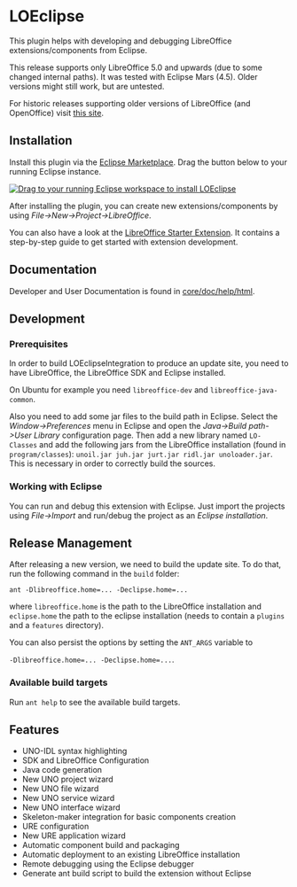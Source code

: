 # LOEclipse

This plugin helps with developing and debugging LibreOffice extensions/components from Eclipse.

This release supports only LibreOffice 5.0 and upwards (due to some changed internal paths).
It was tested with Eclipse Mars (4.5). Older versions might still work, but are untested.

For historic releases supporting older versions of LibreOffice (and OpenOffice) visit [this site](http://bosdonnat.fr/pages/libreoffice-eclipse.html).

## Installation

Install this plugin via the [Eclipse Marketplace](https://marketplace.eclipse.org/content/loeclipse). Drag the button below to your running Eclipse instance.

<a href="http://marketplace.eclipse.org/marketplace-client-intro?mpc_install=2881446" class="drag" title="Drag to your running Eclipse workspace to install LOEclipse"><img class="img-responsive" src="https://marketplace.eclipse.org/sites/all/themes/solstice/public/images/marketplace/btn-install.png" alt="Drag to your running Eclipse workspace to install LOEclipse" /></a>

After installing the plugin, you can create new extensions/components by using *File->New->Project->LibreOffice*.

You can also have a look at the [LibreOffice Starter Extension](https://github.com/smehrbrodt/libreoffice-starter-extension). It contains a step-by-step guide to get started with extension development.

## Documentation

Developer and User Documentation is found in [core/doc/help/html](https://github.com/LibreOffice/loeclipse/tree/master/core/doc/help/html).

## Development

### Prerequisites
In order to build LOEclipseIntegration to produce an update site, you need to have LibreOffice, the LibreOffice SDK and Eclipse installed.

On Ubuntu for example you need `libreoffice-dev` and `libreoffice-java-common`.

Also you need to add some jar files to the build path in Eclipse. Select the *Window->Preferences* menu in Eclipse and open the *Java->Build path->User Library* configuration page. Then add a new library named `LO-Classes` and add the following jars from the LibreOffice installation (found in `program/classes`): `unoil.jar juh.jar jurt.jar ridl.jar unoloader.jar`. This is necessary in order to correctly build the sources.

### Working with Eclipse
You can run and debug this extension with Eclipse. Just import the projects using *File->Import* and run/debug the project as an *Eclipse installation*.

## Release Management

After releasing a new version, we need to build the update site. To do that, run the following command in the `build` folder:

`ant -Dlibreoffice.home=... -Declipse.home=...`

where `libreoffice.home` is the path to the LibreOffice installation and `eclipse.home` the path to the eclipse installation (needs to contain a `plugins` and a `features` directory).

You can also persist the options by setting the `ANT_ARGS` variable to

`-Dlibreoffice.home=... -Declipse.home=...`.

### Available build targets
Run `ant help` to see the available build targets.

## Features
* UNO-IDL syntax highlighting
* SDK and LibreOffice Configuration
* Java code generation
* New UNO project wizard
* New UNO file wizard
* New UNO service wizard
* New UNO interface wizard
* Skeleton-maker integration for basic components creation
* URE configuration
* New URE application wizard
* Automatic component build and packaging
* Automatic deployment to an existing LibreOffice installation
* Remote debugging using the Eclipse debugger
* Generate ant build script to build the extension without Eclipse

